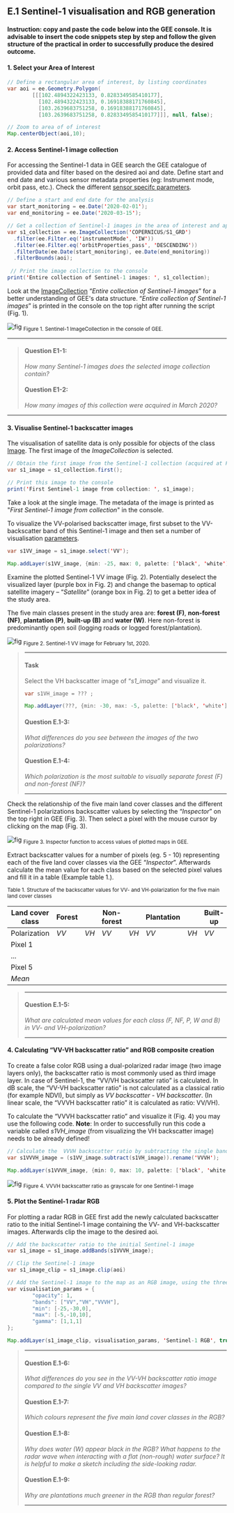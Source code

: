 ## E.1	Sentinel-1 visualisation and RGB generation

#### Instruction: copy and paste the code below into the GEE console. It is advisable to insert the code snippets step by step and follow the given structure of the practical in order to successfully produce the desired outcome.

#### 1. Select your Area of Interest

```java
// Define a rectangular area of interest, by listing coordinates
var aoi = ee.Geometry.Polygon(
        [[[102.4894322423133, 0.8283349585410177],
          [102.4894322423133, 0.16918388171760845],
          [103.2639683751258, 0.16918388171760845],
          [103.2639683751258, 0.8283349585410177]]], null, false);

// Zoom to area of of interest
Map.centerObject(aoi,10);
```
#### 2. Access Sentinel-1 image collection
For accessing the Sentinel-1 data in GEE search the GEE catalogue of provided data and filter based on the desired aoi and date. Define start and end date and various sensor metadata properties (eg: Instrument mode, orbit pass, etc.). Check the different [sensor specifc parameters](https://developers.google.com/earth-engine/sentinel1).

```java
// Define a start and end date for the analysis
var start_monitoring = ee.Date('2020-02-01');
var end_monitoring = ee.Date('2020-03-15');

// Get a collection of Sentinel-1 images in the area of interest and apply some filters
var s1_collection = ee.ImageCollection('COPERNICUS/S1_GRD')
  .filter(ee.Filter.eq('instrumentMode', 'IW'))
  .filter(ee.Filter.eq('orbitProperties_pass', 'DESCENDING'))
  .filterDate(ee.Date(start_monitoring), ee.Date(end_monitoring))
  .filterBounds(aoi);
  
 // Print the image collection to the console
print('Entire collection of Sentinel-1 images: ', s1_collection);
```

Look at the [ImageCollection](https://developers.google.com/earth-engine/ic_creating) “_Entire collection of Sentinel-1 images_” for a better understanding of GEE's data structure. “_Entire collection of Sentinel-1 images_” is printed in the console on the top right after running the script (Fig. 1).

![fig](/figures/figure_04.png)
<sub>Figure 1. Sentinel-1 ImageCollection in the console of GEE. </sub>

___
> ####  Question E1-1: 
> *How many Sentinel-1 images does the selected image collection contain?*
> ####  Question E1-2: 
> *How many images of this collection were acquired in March 2020?*
___

#### 3. Visualise Sentinel-1 backscatter images
The visualisation of satellite data is only possible for objects of the class [Image](https://developers.google.com/earth-engine/image_overview). The first image of the _ImageCollection_ is selected. 

```java
// Obtain the first image from the Sentinel-1 collection (acquired at February 1st, 2020)
var s1_image = s1_collection.first();

// Print this image to the console
print('First Sentinel-1 image from collection: ', s1_image);
```
Take a look at the single image. The metadata of the image is printed as "_First Sentinel-1 image from collection_" in the console.

To visualize the VV-polarised backscatter image, first subset to the VV-backscatter band of this Sentinel-1 image and then set a number of visualisation [parameters](https://developers.google.com/earth-engine/image_visualization).

```java
var s1VV_image = s1_image.select('VV');

Map.addLayer(s1VV_image, {min: -25, max: 0, palette: ['black', 'white']}, 'Sentinel-1 VV image', true);
```

Examine the plotted Sentinel-1 VV image (Fig. 2). Potentially deselect the visualized layer (purple box in Fig. 2) and change the basemap to optical satellite imagery – “_Satellite_” (orange box in Fig. 2) to get a better idea of the study area. 

The five main classes present in the study area are: __forest (F)__, __non-forest (NF)__, __plantation (P)__, __built-up (B)__ and __water (W)__. Here non-forest is predominantly open soil (logging roads or logged forest/plantation). 

![fig](/figures/figure_05.png)
<sub>Figure 2. Sentinel-1 VV image for February 1st, 2020. </sub>

> ___
> #### Task
> Select the VH backscatter image of “*s1_image*” and visualize it.
>
> ```java
> var s1VH_image = ??? ;
> 
> Map.addLayer(???, {min: -30, max: -5, palette: ['black', 'white']}, 'Sentinel-1 VH image', true);
> ```
>
> #### Question E.1-3: 
> *What differences do you see between the images of the two polarizations?*
> 
> #### Question E.1-4: 
> *Which polarization is the most suitable to visually separate forest (F) and non-forest (NF)?* 
> ___

Check the relationship of the five main land cover classes and the different Sentinel-1 polarizations backscatter values by selecting the “_Inspector_” on the top right in GEE (Fig. 3). Then select a pixel with the mouse cursor by clicking on the map (Fig. 3).

![fig](/figures/figure_06.png)
<sub>Figure 3. Inspector function to access values of plotted maps in GEE. </sub>

Extract backscatter values for a number of pixels (eg. 5 - 10) representing each of the five land cover classes via the GEE “_Inspector_”. Afterwards calculate the mean value for each class based on the selected pixel values and fill it in a table (Example table 1.).

<sub> Table 1. Structure of the backscatter values for VV- and VH-polarization for the five main land cover classes </sub>

__Land cover class__        | __Forest__          |       |     __Non-forest__        |       | __Plantation__      |    | __Built-up__|    |__Water__|    |
------------------------|-----------------|-------|-----------------------|-------|-----------------|----|---------|----|-----|----|
Polarization            | *VV*            |*VH*   |       *VV*            | *VH*  |*VV*             |*VH*|*VV*     |*VH*|*VV* |*VH*|
Pixel 1                 |                 |       |                       |       |                 |    |         |    |     |    |
...                     |                 |       |                       |       |                 |    |         |    |     |    |
Pixel 5                 |                 |       |                       |       |                 |    |         |    |     |    |
*Mean*                |                 |       |                       |       |                 |    |         |    |     |    |

> ___
> #### Question E.1-5: 
> *What are calculated mean values for each class (F, NF, P, W and B) in VV- and VH-polarization?*
> ___

#### 4. Calculating “VV-VH backscatter ratio” and RGB composite creation

To create a false color RGB using a dual-polarized radar image (two image layers only), the backscatter ratio is most commonly used as third image layer. In case of Sentinel-1, the “VV/VH backscatter ratio” is calculated.
In dB scale, the “VV-VH backscatter ratio” is not calculated as a classical ratio (for example NDVI), but simply as *VV backscatter - VH backscatter*. (In linear scale, the “VVVH backscatter ratio” it is calculated as ratio: VV/VH).

To calculate the “VVVH backscatter ratio” and visualize it (Fig. 4) you may use the following code. 
__Note__: In order to successfully run this code a variable called _s1VH_image_ (from visualizing the VH backscatter image) needs to be already defined!

```java
// Calculate the  VVVH backscatter ratio by subtracting the single bands of VV and VH
var s1VVVH_image = (s1VV_image.subtract(s1VH_image)).rename('VVVH');

Map.addLayer(s1VVVH_image, {min: 0, max: 10, palette: ['black', 'white']}, 'Sentinel-1 VVVH image', true);
```

![fig](/figures/figure_07.png)
<sub> Figure 4. VVVH backscatter ratio as grayscale for one Sentinel-1 image </sub>

#### 5. Plot the Sentinel-1 radar RGB

For plotting a radar RGB in GEE first add the newly calculated backscatter ratio to the initial Sentinel-1 image containing the VV- and VH-backscatter images. Afterwards clip the image to the desired aoi.

```java
// Add the backscatter ratio to the initial Sentinel-1 image
var s1_image = s1_image.addBands(s1VVVH_image);

// Clip the Sentinel-1 image
var s1_image_clip = s1_image.clip(aoi)

// Add the Sentinel-1 image to the map as an RGB image, using the three bands VV, VH and VV/VH
var visualisation_params = {
        "opacity": 1,
        "bands": ["VV","VH","VVVH"],
        "min": [-25,-30,0],
        "max": [-5,-10,10],
        "gamma": [1,1,1]
};

Map.addLayer(s1_image_clip, visualisation_params, 'Sentinel-1 RGB', true)
```
> ___
> #### Question E.1-6: 
> *What differences do you see in the VV-VH backscatter ratio image compared to the single VV and VH backscatter images?*
>
> #### Question E.1-7: 
> *Which colours represent the five main land cover classes in the RGB?*
>
> #### Question E.1-8: 
> *Why does water (W) appear black in the RGB? What happens to the radar wave when interacting with a flat (non-rough) water surface? It is helpful to make a sketch including the side-looking radar.*
>
> #### Question E.1-9: 
> *Why are plantations much greener in the RGB than regular forest?*
> ___
